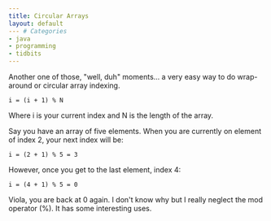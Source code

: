 ```yaml
---
title: Circular Arrays
layout: default
--- # Categories
- java
- programming
- tidbits
---
```


Another one of those, "well, duh" moments... a very easy way to do wrap-around or circular array indexing.

<code lang="java">i = (i + 1) % N</code>

Where i is your current index and N is the length of the array.

Say you have an array of five elements. When you are currently on element of index 2, your next index will be:

<code lang="java">i = (2 + 1) % 5 = 3</code>

However, once you get to the last element, index 4:

<code lang="java">i = (4 + 1) % 5 = 0</code>

Viola, you are back at 0 again. I don't know why but I really neglect the mod operator (%). It has some interesting uses.

